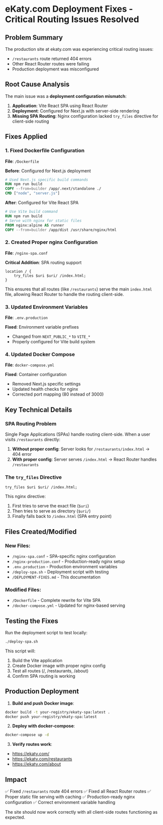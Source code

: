 # eKaty.com Deployment Fixes - Critical Routing Issues Resolved

## Problem Summary
The production site at ekaty.com was experiencing critical routing issues:
- `/restaurants` route returned 404 errors
- Other React Router routes were failing
- Production deployment was misconfigured

## Root Cause Analysis
The main issue was a **deployment configuration mismatch**:
1. **Application**: Vite React SPA using React Router
2. **Deployment**: Configured for Next.js with server-side rendering
3. **Missing SPA Routing**: Nginx configuration lacked `try_files` directive for client-side routing

## Fixes Applied

### 1. Fixed Dockerfile Configuration
**File**: `/Dockerfile`

**Before**: Configured for Next.js deployment
```dockerfile
# Used Next.js specific build commands
RUN npm run build
COPY --from=builder /app/.next/standalone ./
CMD ["node", "server.js"]
```

**After**: Configured for Vite React SPA
```dockerfile
# Use Vite build command
RUN npm run build
# Serve with nginx for static files
FROM nginx:alpine AS runner
COPY --from=builder /app/dist /usr/share/nginx/html
```

### 2. Created Proper nginx Configuration
**File**: `/nginx-spa.conf`

**Critical Addition**: SPA routing support
```nginx
location / {
    try_files $uri $uri/ /index.html;
}
```

This ensures that all routes (like `/restaurants`) serve the main `index.html` file, allowing React Router to handle the routing client-side.

### 3. Updated Environment Variables
**File**: `.env.production`

**Fixed**: Environment variable prefixes
- Changed from `NEXT_PUBLIC_*` to `VITE_*`
- Properly configured for Vite build system

### 4. Updated Docker Compose
**File**: `docker-compose.yml`

**Fixed**: Container configuration
- Removed Next.js specific settings
- Updated health checks for nginx
- Corrected port mapping (80 instead of 3000)

## Key Technical Details

### SPA Routing Problem
Single Page Applications (SPAs) handle routing client-side. When a user visits `/restaurants` directly:

1. **Without proper config**: Server looks for `/restaurants/index.html` → 404 error
2. **With proper config**: Server serves `/index.html` → React Router handles `/restaurants`

### The `try_files` Directive
```nginx
try_files $uri $uri/ /index.html;
```
This nginx directive:
1. First tries to serve the exact file (`$uri`)
2. Then tries to serve as directory (`$uri/`)  
3. Finally falls back to `/index.html` (SPA entry point)

## Files Created/Modified

### New Files:
- `/nginx-spa.conf` - SPA-specific nginx configuration
- `/nginx-production.conf` - Production-ready nginx setup
- `.env.production` - Production environment variables
- `/deploy-spa.sh` - Deployment script with testing
- `/DEPLOYMENT-FIXES.md` - This documentation

### Modified Files:
- `/Dockerfile` - Complete rewrite for Vite SPA
- `/docker-compose.yml` - Updated for nginx-based serving

## Testing the Fixes

Run the deployment script to test locally:
```bash
./deploy-spa.sh
```

This script will:
1. Build the Vite application
2. Create Docker image with proper nginx config
3. Test all routes (/, /restaurants, /about)
4. Confirm SPA routing is working

## Production Deployment

1. **Build and push Docker image**:
```bash
docker build -t your-registry/ekaty-spa:latest .
docker push your-registry/ekaty-spa:latest
```

2. **Deploy with docker-compose**:
```bash
docker-compose up -d
```

3. **Verify routes work**:
- https://ekaty.com/
- https://ekaty.com/restaurants
- https://ekaty.com/about

## Impact
✅ Fixed `/restaurants` route 404 errors
✅ Fixed all React Router routes
✅ Proper static file serving with caching
✅ Production-ready nginx configuration
✅ Correct environment variable handling

The site should now work correctly with all client-side routes functioning as expected.